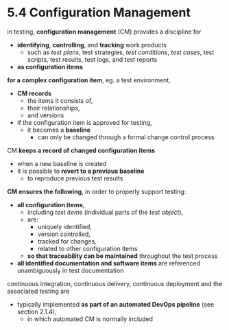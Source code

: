 # 5.4 Configuration Management

in testing, **configuration management** (CM) provides a discipline for
* **identifying**, **controlling**, and **tracking** work products
  + such as *test plans*, test strategies, *test conditions*, *test cases*, test scripts, test results, test logs, and test reports
* **as configuration items**

**for a complex configuration item**, eg. a test environment,
* **CM records**
  + the items it consists of,
  + their relationships,
  + and versions
* if the configuration item is approved for testing,
  + it becomes a **baseline**
    - can only be changed through a formal change control process

CM **keeps a record of changed configuration items**
* when a new baseline is created
* it is possible to **revert to a previous baseline**
  + to reproduce previous test results

**CM ensures the following**, in order to properly support testing:
* **all configuration items**,
  + including *test items* (individual parts of the *test object*),
  + are:
    - uniquely identified,
    - version controlled,
    - tracked for changes,
    - related to other configuration items
  + **so that traceability can be maintained** throughout the test process
* **all identified documentation and software items** are referenced unambiguously in test documentation

continuous integration, continuous delivery, continuous deployment and the associated testing are
* typically implemented **as part of an automated DevOps pipeline** (see section 2.1.4),
  + in which automated CM is normally included
